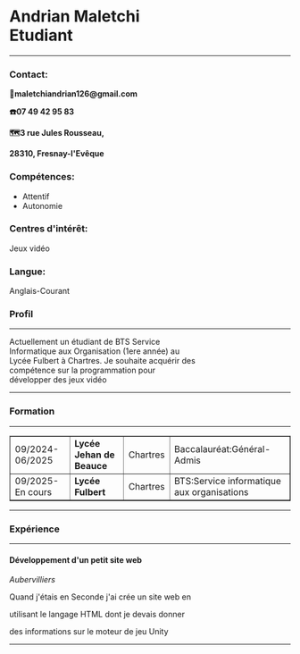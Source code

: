 <!doctype html>
<html lang="fr">
<head>
    <meta charset="utf-8">
    <link rel="stylesheet"href="style.css">
    <title>CV de Maletchi Andrian</title>
</head>
<body>
    <div class="h">
    <h1>Andrian Maletchi<br>Etudiant</h1>
    <hr>
     <div class="contenu">
    <div class="contact">
        <h3>Contact:</h3>
    <strong><p>📧maletchiandrian126@gmail.com</p></strong>
    <strong><p>☎️07 49 42 95 83</p></strong>
    <strong><p>🗺️3 rue Jules Rousseau,</p></strong>
    <strong><p>28310, Fresnay-l'Evêque</p></strong>
   </div>
    <div class="competence">
    <h3>Compétences:</h3>
    <ul>
        <li>Attentif</li>
        <li>Autonomie</li>
    </ul>
    </div>
    <div class="interet">
    <h3>Centres d'intérêt:</h3>
    <p>Jeux vidéo</p>
    </div>
    <div class="langue">
    <h3>Langue:</h3>
    <p>Anglais-Courant</p>
    </div>
    </div>
    <div class="informations">
    <div class="profil">
    <h3>Profil</h3>
    <hr>
    <p>Actuellement un étudiant de BTS Service<br> Informatique aux Organisation (1ere année) au<br>Lycée Fulbert à Chartres. Je souhaite acquérir des<br>compétence sur la programmation pour<br>développer des jeux vidéo
    </div>
      <hr>
    <div class="formation">
      <h3>Formation</h3>
      <hr>
    <table border="1">
    <tbody>
      <tr>
      <td>09/2024-06/2025</td>
    <td><strong>Lycée Jehan de Beauce</strong></td>
    <td>Chartres</td>
    <td>Baccalauréat:Général-Admis</td>
    </tr>
    </tbody>
    <tbody>
      <tr>
        <td>09/2025-En cours</td>
        <td><strong>Lycée Fulbert</strong></td>
        <td>Chartres</td>
        <td>BTS:Service informatique aux organisations</td>
      </tr>
    </tbody>
    </table>
      </div>
    <hr>
    <div class="exp">
    <h3>Expérience</h3>
    <hr>
    <strong><h4>Développement d'un petit site web</h4></strong>
    <address>Aubervilliers</address>
    <p>Quand j'étais en Seconde j'ai crée un site web en</p>
    <p>utilisant le langage HTML dont je devais donner</p>
    <p>des informations sur le moteur de jeu Unity</p>
    <hr>
    </div>
  </div>
  </div>
 </body>
</html>
